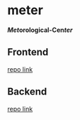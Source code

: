 # meter

**_Met_**orological-Cen**_ter_**

## Frontend

[repo link](https://github.com/meter-dev/frontend)

## Backend

[repo link](https://github.com/meter-dev/backend)
